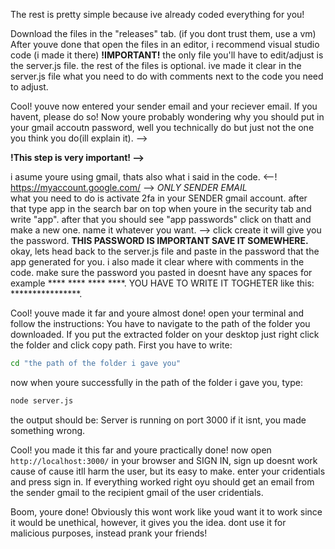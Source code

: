The rest is pretty simple because ive already coded everything for you!

Download the files in the "releases" tab. (if you dont trust them, use a vm)
After youve done that open the files in an editor, i recommend visual studio code (i made it there)
**!IMPORTANT!**
the only file you'll have to edit/adjust is the server.js file. the rest of the files is optional.
ive made it clear in the server.js file what you need to do with comments next to the code you need to adjust.


Cool! youve now entered your sender email and your reciever email. If you havent, please do so! 
Now youre probably wondering why you should put in your gmail accoutn password, well you technically do but just not the one you think you do(ill explain it). -->

**!This step is very important! -->**

i asume youre using gmail, thats also what i said in the code.
<--! https://myaccount.google.com/ --> *ONLY SENDER EMAIL*  
what you need to do is activate 2fa in your SENDER gmail account.
after that type app in the search bar on top when youre in the security tab and write "app".
after that you should see "app passwords" click on thatt and make a new one. name it whatever you want. --> click create
it will give you the password. **THIS PASSWORD IS IMPORTANT SAVE IT SOMEWHERE.** 
okay, lets head back to the server.js file and paste in the password that the app generated for you. i also made it clear where with comments in the code.
make sure the password you pasted in doesnt have any spaces for example **** **** **** ****. YOU HAVE TO WRITE IT TOGHETER like this: ****************.


Cool! youve made it far and youre almost done!
open your terminal and follow the instructions:
You have to navigate to the path of the folder you downloaded. If you put the extracted folder on your desktop just right click the folder and click copy path. 
First you have to write: 
```bash
cd "the path of the folder i gave you"
```
now when youre successfully in the path of the folder i gave you, type:
```bash
node server.js
```
the output should be: Server is running on port 3000
if it isnt, you made something wrong.


Cool! you made it this far and youre practically done!
now open ```http://localhost:3000/``` in your browser and SIGN IN, sign up doesnt work cause of cause itll harm the user, but its easy to make. 
enter your cridentials and press sign in. If everything worked right oyu should get an email from the sender gmail to the recipient gmail of the user cridentials.

Boom, youre done!
Obviously this wont work like youd want it to work since it would be unethical, however, it gives you the idea.
dont use it for malicious purposes, instead prank your friends!


